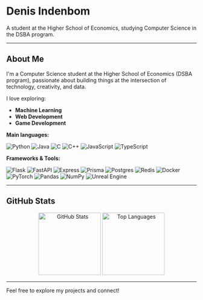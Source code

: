 # Denis Indenbom

A student at the Higher School of Economics, studying Computer Science in the DSBA program.

---

## About Me

I'm a Computer Science student at the Higher School of Economics (DSBA program), passionate about building things at the intersection of technology, creativity, and data.

I love exploring:
- **Machine Learning**
- **Web Development**
- **Game Development**

**Main languages:**

![Python](https://img.shields.io/badge/-Python-3776AB?style=flat-square&logo=python&logoColor=white)
![Java](https://img.shields.io/badge/-Java-007396?style=flat-square&logo=java&logoColor=white)
![C](https://img.shields.io/badge/-C-00599C?style=flat-square&logo=c&logoColor=white)
![C++](https://img.shields.io/badge/-C++-00599C?style=flat-square&logo=c%2b%2b&logoColor=white)
![JavaScript](https://img.shields.io/badge/-JavaScript-F7DF1E?style=flat-square&logo=javascript&logoColor=black)
![TypeScript](https://img.shields.io/badge/-TypeScript-3178C6?style=flat-square&logo=typescript&logoColor=white)

**Frameworks & Tools:**  

![Flask](https://img.shields.io/badge/-Flask-000000?style=flat-square&logo=flask)
![FastAPI](https://img.shields.io/badge/-FastAPI-009688?style=flat-square&logo=fastapi&logoColor=white)
![Express](https://img.shields.io/badge/-Express-000000?style=flat-square&logo=express)
![Prisma](https://img.shields.io/badge/-Prisma-2D3748?style=flat-square&logo=prisma&logoColor=white)
![Postgres](https://img.shields.io/badge/Postgres-%23316192.svg?logo=postgresql&logoColor=white)
![Redis](https://img.shields.io/badge/-Redis-DC382D?style=flat-square&logo=redis&logoColor=white)
![Docker](https://img.shields.io/badge/-Docker-2496ED?style=flat-square&logo=docker&logoColor=white)
![PyTorch](https://img.shields.io/badge/-PyTorch-EE4C2C?style=flat-square&logo=pytorch&logoColor=white)
![Pandas](https://img.shields.io/badge/-Pandas-150458?style=flat-square&logo=pandas)
![NumPy](https://img.shields.io/badge/-NumPy-013243?style=flat-square&logo=numpy&logoColor=white)
![Unreal Engine](https://img.shields.io/badge/Unreal%20Engine-%23313131.svg?logo=unrealengine&logoColor=white)

---

## GitHub Stats

<p align="center">
  <img src="https://github-readme-stats.vercel.app/api?username=DenisIndenbom&show_icons=true&theme=dracula&border_color=FF6E96" alt="GitHub Stats" height="165">
  <img src="https://github-readme-stats.vercel.app/api/top-langs/?username=DenisIndenbom&layout=compact&theme=dracula&hide=Jupyter%20Notebook&border_color=FF6E96" alt="Top Languages" height="165">
</p>

---

Feel free to explore my projects and connect!
